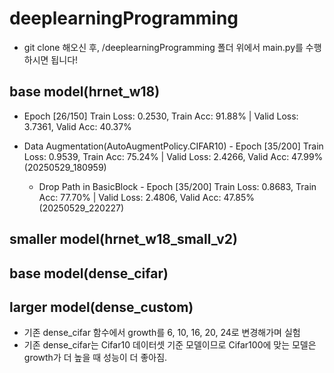 # deeplearningProgramming
* git clone 해오신 후, /deeplearningProgramming 폴더 위에서 main.py를 수행하시면 됩니다!

## base model(hrnet_w18)
* Epoch [26/150] Train Loss: 0.2530, Train Acc: 91.88% | Valid Loss: 3.7361, Valid Acc: 40.37%

* Data Augmentation(AutoAugmentPolicy.CIFAR10) - Epoch [35/200] Train Loss: 0.9539, Train Acc: 75.24% | Valid Loss: 2.4266, Valid Acc: 47.99% (20250529_180959)
    * Drop Path in BasicBlock - Epoch [35/200] Train Loss: 0.8683, Train Acc: 77.70% | Valid Loss: 2.4806, Valid Acc: 47.85% (20250529_220227)

## smaller model(hrnet_w18_small_v2)

## base model(dense_cifar)

## larger model(dense_custom)
* 기존 dense_cifar 함수에서 growth를 6, 10, 16, 20, 24로 변경해가며 실험
* 기존 dense_cifar는 Cifar10 데이터셋 기준 모델이므로 Cifar100에 맞는 모델은 growth가 더 높을 때 성능이 더 좋아짐.
